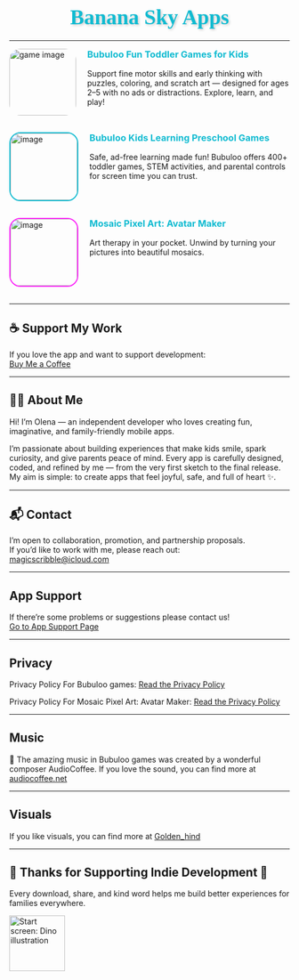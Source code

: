 <head>
  <link rel="stylesheet" href="assets/css/style.css">
  <meta name="google-site-verification" content="Qpm9Z_xlzdHprs9-KnVReUgD-R9WetoVVohKy8pQxhE" />
</head>

<h1 align="center" style="
  font-family: 'Comic Sans MS', 'Chalkboard SE', 'Arial Rounded MT Bold', cursive;
  font-size: 2.7em;
  color: #11bbd1;
  text-shadow: 2px 2px 4px rgba(0,0,0,0.2);
  font-weight: bold;
  margin-bottom: 20px;
">
  Banana Sky Apps
</h1>


---

<div style="display: flex; align-items: flex-start; gap: 20px; margin-bottom: 30px;">
  <!-- App Image -->
<a href="https://apps.apple.com/app/id6747248309" target="_blank" style="text-decoration: none;">
  <img width="120" height="120" alt="game image" 
    src="https://github.com/user-attachments/assets/5e0a5a66-d6dd-4936-a9f1-e76a5378129c" 
    style="
         border-radius: 20px;
         /* border: 2px solid #11bbd1; */
         transition: box-shadow 0.3s ease;
       "
       onmouseover="this.style.boxShadow='0 0 12px #11bbd1'"
       onmouseout="this.style.boxShadow='none'" />
</a>
  <!-- App Description -->
  <div style="max-width: 400px;">
    <h3 style="margin-top:0; color:#11bbd1;">Bubuloo Fun Toddler Games for Kids</h3>
    <p>Support fine motor skills and early thinking with puzzles, coloring, and scratch art — designed for ages 2–5 with no ads or distractions. Explore, learn, and play!</p>
  </div>
</div>

<div style="display: flex; align-items: flex-start; gap: 20px; margin-bottom: 30px;">
  <!-- App Image -->
<a href="https://apps.apple.com/app/id6748695587" target="_blank" style="text-decoration: none;">
  <img width="120" height="120" alt="image" 
    src="https://github.com/user-attachments/assets/a57b7b18-476e-4fea-895c-970e1967c5ad"
    style="
         border-radius: 20px;
         border: 2px solid #11bbd1;
         transition: box-shadow 0.3s ease;
       "
       onmouseover="this.style.boxShadow='0 0 12px #11bbd1'"
       onmouseout="this.style.boxShadow='none'" />
</a>
  <!-- App Description -->
  <div style="max-width: 400px;">
    <h3 style="margin-top:0; color:#11bbd1;">Bubuloo Kids Learning Preschool Games</h3>
    <p>Safe, ad-free learning made fun! Bubuloo offers 400+ toddler games, STEM activities, and parental controls for screen time you can trust.</p>
  </div>
</div>

<div style="display: flex; align-items: flex-start; gap: 20px; margin-bottom: 30px;">
  <!-- App Image -->
<a href="https://apps.apple.com/app/id6752529479" target="_blank" style="text-decoration: none;">
  <img width="120" height="120" alt="image" 
    src="https://github.com/user-attachments/assets/971dd218-c0ce-4c0f-afb3-c5c01c7711be"
    style="
         border-radius: 20px;
         border: 2px solid #fc21f9;
         transition: box-shadow 0.3s ease;
       "
       onmouseover="this.style.boxShadow='0 0 12px #fc21f9'"
       onmouseout="this.style.boxShadow='none'" />
</a>
  <!-- App Description -->
  <div style="max-width: 400px;">
    <h3 style="margin-top:0; color:#11bbd1;">Mosaic Pixel Art: Avatar Maker</h3>
    <p>Art therapy in your pocket. Unwind by turning your pictures into beautiful mosaics.</p>
  </div>
</div>


---

## ☕ Support My Work

If you love the app and want to support development:  
[Buy Me a Coffee](https://buymeacoffee.com/magicscribble)

---

## 👩‍💻 About Me 

Hi! I’m Olena — an independent developer who loves creating fun, imaginative, and family-friendly mobile apps.

I’m passionate about building experiences that make kids smile, spark curiosity, and give parents peace of mind. Every app is carefully designed, coded, and refined by me — from the very first sketch to the final release. My aim is simple: to create apps that feel joyful, safe, and full of heart ✨.

---

## 📬 Contact

I’m open to collaboration, promotion, and partnership proposals.  
If you’d like to work with me, please reach out:  
[magicscribble@icloud.com](mailto:magicscribble@icloud.com)

---

## App Support

If there’re some problems or suggestions
please contact us!  
[Go to App Support Page](https://magicscribble.github.io/BrightByte/support.html)

---

## Privacy

Privacy Policy For Bubuloo games: 
[Read the Privacy Policy](https://magicscribble.github.io/privacy-policy/)

Privacy Policy For Mosaic Pixel Art: Avatar Maker:
[Read the Privacy Policy](https://magicscribble.github.io/BrightByte/privacy.html)

---
## Music

🎵 The amazing music in Bubuloo games was created by a wonderful composer AudioCoffee.
If you love the sound, you can find more at [audiocoffee.net](https://www.audiocoffee.net/)

---
## Visuals

If you like visuals, you can find more at [Golden_hind](https://stock.adobe.com/contributor/208642118/Golden_hind)

---

## 💚 Thanks for Supporting Indie Development 💚

Every download, share, and kind word helps me build better experiences for families everywhere.

<a href="https://apps.apple.com/app/id6747248309" target="_blank" style="text-decoration: none;">
  <img src="https://github.com/user-attachments/assets/e8d73fed-af1a-48ee-b701-ec371779e549" alt="Start screen: Dino illustration" width="100" height="100" />
</a>


